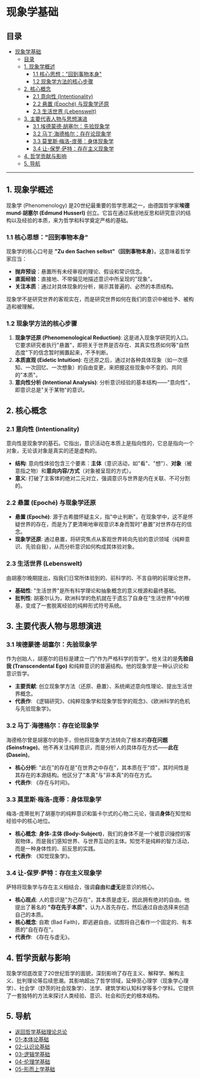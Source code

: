 # 现象学基础

## 目录

- [现象学基础](#现象学基础)
  - [目录](#目录)
  - [1. 现象学概述](#1-现象学概述)
    - [1.1 核心思想："回到事物本身"](#11-核心思想回到事物本身)
    - [1.2 现象学方法的核心步骤](#12-现象学方法的核心步骤)
  - [2. 核心概念](#2-核心概念)
    - [2.1 意向性 (Intentionality)](#21-意向性-intentionality)
    - [2.2 悬置 (Epoché) 与现象学还原](#22-悬置-epoché-与现象学还原)
    - [2.3 生活世界 (Lebenswelt)](#23-生活世界-lebenswelt)
  - [3. 主要代表人物与思想演进](#3-主要代表人物与思想演进)
    - [3.1 埃德蒙德·胡塞尔：先验现象学](#31-埃德蒙德胡塞尔先验现象学)
    - [3.2 马丁·海德格尔：存在论现象学](#32-马丁海德格尔存在论现象学)
    - [3.3 莫里斯·梅洛-庞蒂：身体现象学](#33-莫里斯梅洛-庞蒂身体现象学)
    - [3.4 让-保罗·萨特：存在主义现象学](#34-让-保罗萨特存在主义现象学)
  - [4. 哲学贡献与影响](#4-哲学贡献与影响)
  - [5. 导航](#5-导航)

---

## 1. 现象学概述

现象学 (Phenomenology) 是20世纪最重要的哲学思潮之一，由德国哲学家**埃德mund·胡塞尔 (Edmund Husserl)** 创立。它旨在通过系统地反思和研究意识的结构以及经验的本质，来为哲学和科学奠定严格的基础。

### 1.1 核心思想："回到事物本身"

现象学的核心口号是 **"Zu den Sachen selbst"（回到事物本身）**。这意味着哲学家应当：

- **抛弃预设**：悬置所有未经审视的理论、假设和常识信念。
- **直面经验**：直接地、不带偏见地描述意识中所呈现的"现象"。
- **关注本质**：通过对具体现象的分析，揭示其普遍的、必然的本质结构。

现象学不是研究世界的客观实在，而是研究世界如何在我们的意识中被给予、被构造和被理解。

### 1.2 现象学方法的核心步骤

1. **现象学还原 (Phenomenological Reduction)**: 这是进入现象学研究的入口。它要求研究者执行"悬置"，即把关于世界是否存在、其真实性质如何等"自然态度"下的信念暂时搁置起来，不予判断。
2. **本质直观 (Eidetic Intuition)**: 在还原之后，通过对各种具体现象（如一次感知、一次回忆、一次想象）的自由变更，来把握这些现象中不变的、共同的"本质"。
3. **意向性分析 (Intentional Analysis)**: 分析意识经验的基本结构——"意向性"，即意识总是"关于某物"的意识。

## 2. 核心概念

### 2.1 意向性 (Intentionality)

意向性是现象学的基石。它指出，意识活动在本质上是指向性的，它总是指向一个对象，无论该对象是真实的还是虚构的。

- **结构**: 意向性体验包含三个要素：**主体**（意识活动，如"看"、"想"）、**对象**（被意指之物）和**意向内容/方式**（对象被呈现的方式）。
- **意义**: 打破了主客体的绝对二元对立，强调意识与世界是内在关联、不可分割的。

### 2.2 悬置 (Epoché) 与现象学还原

- **悬置 (Epoché)**: 源于古希腊怀疑主义，指"中止判断"。在现象学中，这不是怀疑世界的存在，而是为了更清晰地审视意识本身而暂时"悬置"对世界存在的信念。
- **现象学还原**: 通过悬置，将研究焦点从客观世界转向先验的意识领域（纯粹意识、先验自我），从而分析意识如何构成其体验对象。

### 2.3 生活世界 (Lebenswelt)

由胡塞尔晚期提出，指我们日常所体验到的、前科学的、不言自明的前理论世界。

- **基础性**: "生活世界"是所有科学理论和抽象概念的意义根源和最终基础。
- **批判性**: 胡塞尔认为，欧洲科学的危机就在于遗忘了自身在"生活世界"中的根基，变成了一套脱离经验的纯粹形式符号系统。

## 3. 主要代表人物与思想演进

### 3.1 埃德蒙德·胡塞尔：先验现象学

作为创始人，胡塞尔的目标是建立一门"作为严格科学的哲学"。他关注的是**先验自我 (Transcendental Ego)** 和纯粹意识的普遍结构。他的现象学是一种认识论和意识哲学。

- **主要贡献**: 创立现象学方法（还原、悬置）、系统阐述意向性理论、提出生活世界概念。
- **代表作**: 《逻辑研究》、《纯粹现象学和现象学哲学的观念》、《欧洲科学的危机与先验现象学》。

### 3.2 马丁·海德格尔：存在论现象学

海德格尔曾是胡塞尔的助手，但他将现象学方法转向了根本的**存在问题 (Seinsfrage)**。他不再关注纯粹意识，而是分析人的具体存在方式——**此在 (Dasein)**。

- **核心分析**: "此在"的存在是"在世界之中存在"，其本质在于"烦"，其时间性是其存在的本源结构。他区分了"本真"与"非本真"的存在方式。
- **代表作**: 《存在与时间》。

### 3.3 莫里斯·梅洛-庞蒂：身体现象学

梅洛-庞蒂批判了胡塞尔的纯粹意识和笛卡尔式的心物二元论，强调**身体**在知觉和经验中的核心地位。

- **核心概念**: **身体-主体 (Body-Subject)**，我们的身体不是一个被意识操控的客观物体，而是我们感知世界、与世界互动的主体。知觉不是纯粹的智力活动，而是一种身体性的、前反思的实践。
- **代表作**: 《知觉现象学》。

### 3.4 让-保罗·萨特：存在主义现象学

萨特将现象学与存在主义相结合，强调**自由**和**虚无**是意识的核心。

- **核心观点**: 人的意识是"为己存在"，其本质是虚无，因此拥有绝对的自由。他提出了著名的 **"存在先于本质"**，认为人首先存在，然后通过自由选择来创造自己的本质。
- **核心概念**: 自欺 (Bad Faith)，即逃避自由，试图将自己看作一个固定的、有本质的"自在存在"。
- **代表作**: 《存在与虚无》。

## 4. 哲学贡献与影响

现象学彻底改变了20世纪哲学的面貌，深刻影响了存在主义、解释学、解构主义、批判理论等后续思潮。其影响超出了哲学领域，延伸至心理学（现象学心理学）、社会学（舒茨的社会现象学）、法学、建筑学和认知科学等多个学科。它提供了一套独特的方法来探讨人类经验、意识、社会和历史的根本结构。

## 5. 导航

- [返回哲学基础理论总论](00-哲学基础理论总论.md)
- [01-本体论基础](01-本体论基础.md)
- [02-认识论基础](02-认识论基础.md)
- [03-逻辑学基础](03-逻辑学基础.md)
- [04-伦理学基础](04-伦理学基础.md)
- [05-形而上学基础](05-形而上学基础.md)
